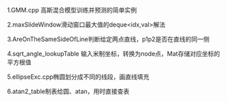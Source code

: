1.GMM.cpp 高斯混合模型训练并预测的简单实例

2.maxSlideWindow滑动窗口最大值的deque<idx,val>解法

3.AreOnTheSameSideOfLine判断给定两点直线，p1p2是否在直线的同一侧

4.sqrt_angle_lookupTable 输入米制坐标，转换为node点，Mat存储对应坐标的平方根值

5.ellipseExc.cpp椭圆划分成不同的线段，画直线填充

6.atan2_table制表给圆、atan，用时直接查表
